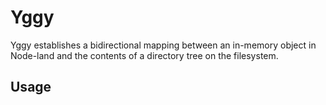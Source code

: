 # Yggy

Yggy establishes a bidirectional mapping between
an in-memory object in Node-land and the contents of
a directory tree on the filesystem.

## Usage
